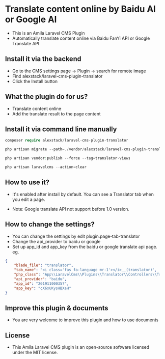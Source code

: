 # Translate content online by Baidu AI or Google AI

-   This is an Amila Laravel CMS Plugin
-   Automatically translate content online via Baidu FanYi API or Google Translate API

## Install it via the backend

-   Go to the CMS settings page -> Plugin -> search for remote image
-   Find alexstack/laravel-cms-plugin-translator
-   Click the Install button

## What the plugin do for us?

-   Translate content online
-   Add the translate result to the page content

## Install it via command line manually

```php
composer require alexstack/laravel-cms-plugin-translator

php artisan migrate --path=./vendor/alexstack/laravel-cms-plugin-translator/src/database/migrations

php artisan vendor:publish --force --tag=translator-views

php artisan laravelcms --action=clear

```

## How to use it?

-   It's enabled after install by default. You can see a Translator tab when you edit a page.

*   Note: Google translate API not support before 1.0 version.

## How to change the settings?

-   You can change the settings by edit plugin.page-tab-translator
-   Change the api_provider to baidu or google
-   Set up app_id and app_key from the baidu or google translate api page. eg.

```json
{
    "blade_file": "translator",
    "tab_name": "<i class='fas fa-language mr-1'></i>__(translator)",
    "php_class": "App\\LaravelCms\\Plugins\\Translator\\Controllers\\TranslatorController",
    "api_provider": "baidu",
    "app_id": "201911000357",
    "app_key": "cX6xUKysHBXaH"
}
```

## Improve this plugin & documents

-   You are very welcome to improve this plugin and how to use documents

## License

-   This Amila Laravel CMS plugin is an open-source software licensed under the MIT license.
